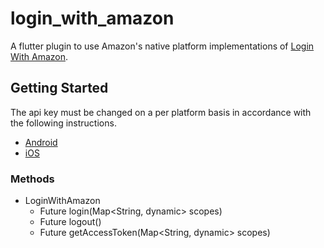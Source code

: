 # login_with_amazon

A flutter plugin to use Amazon's native platform implementations of [Login With Amazon](https://developer.amazon.com/docs/login-with-amazon/minitoc-lwa-overview.html).

## Getting Started

The api key must be changed on a per platform basis in accordance with the following instructions.

- [Android](https://developer.amazon.com/docs/login-with-amazon/create-android-project.html#add-api-key)
- [iOS](https://developer.amazon.com/docs/login-with-amazon/register-ios.html#ios-bundle-id-and-api-keys)

### Methods

- LoginWithAmazon
  - Future<Map> login(Map<String, dynamic> scopes)
  - Future<void> logout()
  - Future<String> getAccessToken(Map<String, dynamic> scopes)
